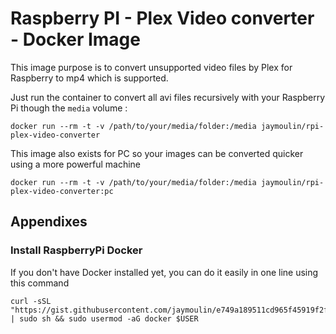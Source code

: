 Raspberry PI - Plex Video converter - Docker Image
==================================================

This image purpose is to convert unsupported video files by Plex for Raspberry to mp4 which is supported.

Just run the container to convert all avi files recursively with your Raspberry Pi though the `media` volume :

```
docker run --rm -t -v /path/to/your/media/folder:/media jaymoulin/rpi-plex-video-converter
```

This image also exists for PC so your images can be converted quicker using a more powerful machine

```
docker run --rm -t -v /path/to/your/media/folder:/media jaymoulin/rpi-plex-video-converter:pc
```

Appendixes
---

### Install RaspberryPi Docker

If you don't have Docker installed yet, you can do it easily in one line using this command
 
```
curl -sSL "https://gist.githubusercontent.com/jaymoulin/e749a189511cd965f45919f2f99e45f3/raw/0e650b38fde684c4ac534b254099d6d5543375f1/ARM%2520(Raspberry%2520PI)%2520Docker%2520Install" | sudo sh && sudo usermod -aG docker $USER
```
